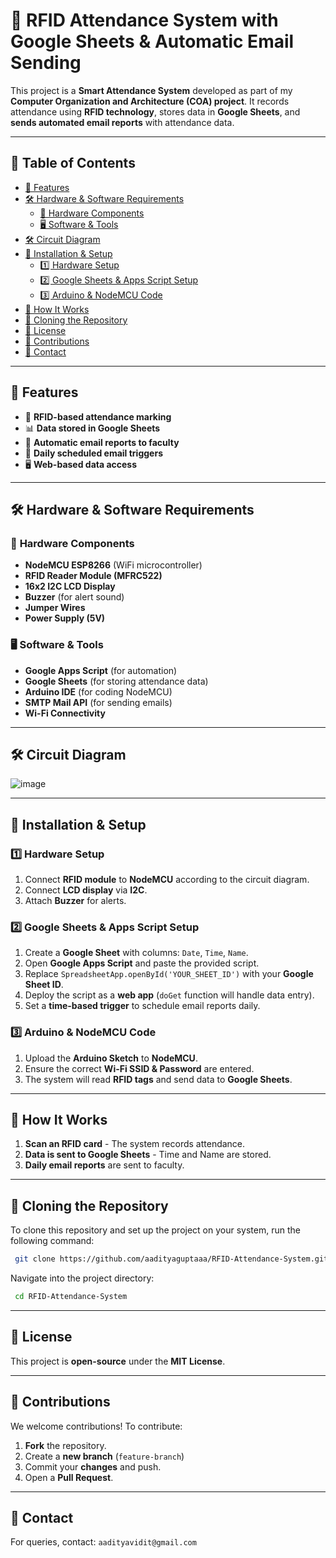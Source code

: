 # 📌 RFID Attendance System with Google Sheets & Automatic Email Sending

This project is a **Smart Attendance System** developed as part of my **Computer Organization and Architecture (COA) project**. It records attendance using **RFID technology**, stores data in **Google Sheets**, and **sends automated email reports** with attendance data.



---

## 📖 Table of Contents
- [🚀 Features](#-features)
- [🛠️ Hardware & Software Requirements](#%EF%B8%8F-hardware--software-requirements)
  - [🔧 Hardware Components](#-hardware-components)
  - [🖥️ Software & Tools](#%EF%B8%8F-software--tools)
- [🛠️ Circuit Diagram](#%EF%B8%8F-circuit-diagram)
- [🔧 Installation & Setup](#-installation--setup)
  - [1️⃣ Hardware Setup](#1%EF%B8%8F-hardware-setup)
  - [2️⃣ Google Sheets & Apps Script Setup](#2%EF%B8%8F-google-sheets--apps-script-setup)
  - [3️⃣ Arduino & NodeMCU Code](#3%EF%B8%8F-arduino--nodemcu-code)
- [🔧 How It Works](#-how-it-works)
- [📂 Cloning the Repository](#-cloning-the-repository)
- [📜 License](#-license)
- [🤝 Contributions](#-contributions)
- [📧 Contact](#-contact)


---


## 🚀 Features
- 📍 **RFID-based attendance marking**
- 📊 **Data stored in Google Sheets**
- 📧 **Automatic email reports to faculty**
- 🔔 **Daily scheduled email triggers**
- 🖥️ **Web-based data access**


---


## 🛠️ Hardware & Software Requirements

### 🔧 **Hardware Components**
- **NodeMCU ESP8266** (WiFi microcontroller)
- **RFID Reader Module (MFRC522)**
- **16x2 I2C LCD Display**
- **Buzzer** (for alert sound)
- **Jumper Wires**
- **Power Supply (5V)**


### 🖥️ **Software & Tools**
- **Google Apps Script** (for automation)
- **Google Sheets** (for storing attendance data)
- **Arduino IDE** (for coding NodeMCU)
- **SMTP Mail API** (for sending emails)
- **Wi-Fi Connectivity**


---


## 🛠️ Circuit Diagram
![image](https://github.com/user-attachments/assets/609efff1-af40-4e35-b8ea-a532d852c1e6)


---


## 🔧 Installation & Setup

### 1️⃣ **Hardware Setup**
1. Connect **RFID module** to **NodeMCU** according to the circuit diagram.
2. Connect **LCD display** via **I2C**.
3. Attach **Buzzer** for alerts.

### 2️⃣ **Google Sheets & Apps Script Setup**
1. Create a **Google Sheet** with columns: `Date`, `Time`, `Name`.
2. Open **Google Apps Script** and paste the provided script.
3. Replace `SpreadsheetApp.openById('YOUR_SHEET_ID')` with your **Google Sheet ID**.
4. Deploy the script as a **web app** (`doGet` function will handle data entry).
5. Set a **time-based trigger** to schedule email reports daily.

### 3️⃣ **Arduino & NodeMCU Code**
1. Upload the **Arduino Sketch** to **NodeMCU**.
2. Ensure the correct **Wi-Fi SSID & Password** are entered.
3. The system will read **RFID tags** and send data to **Google Sheets**.


---


## 🔧 How It Works
1. **Scan an RFID card** - The system records attendance.
2. **Data is sent to Google Sheets** - Time and Name are stored.
3. **Daily email reports** are sent to faculty.


---


## 📂 Cloning the Repository
To clone this repository and set up the project on your system, run the following command:
```sh
 git clone https://github.com/aadityaguptaaa/RFID-Attendance-System.git
```
Navigate into the project directory:
```sh
 cd RFID-Attendance-System
```


---


## 📜 License
This project is **open-source** under the **MIT License**.


---


## 🤝 Contributions
We welcome contributions! To contribute:
1. **Fork** the repository.
2. Create a **new branch** (`feature-branch`)
3. Commit your **changes** and push.
4. Open a **Pull Request**.


---

## 📧 Contact
For queries, contact: `aadityavidit@gmail.com`

